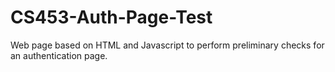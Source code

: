 # CS453-Auth-Page-Test
Web page based on HTML and Javascript to perform preliminary checks for an authentication page.
